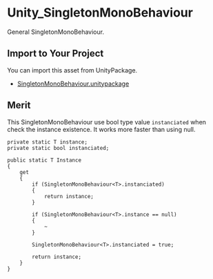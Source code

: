 # Unity_SingletonMonoBehaviour

General SingletonMonoBehaviour.

## Import to Your Project

You can import this asset from UnityPackage.

- [SingletonMonoBehaviour.unitypackage](https://github.com/XJINE/Unity_SingletonMonoBehaviour/blob/master/SingletonMonoBehaviour.unitypackage)

## Merit

This SingletonMonoBehaviour use bool type value ``instanciated`` when check the instance existence.
It works more faster than using null.

```
private static T instance;
private static bool instanciated;

public static T Instance
{
    get
    {
        if (SingletonMonoBehaviour<T>.instanciated)
        {
            return instance;
        }

        if (SingletonMonoBehaviour<T>.instance == null)
        {
            ~
        }

        SingletonMonoBehaviour<T>.instanciated = true;

        return instance;
    }
}
```
